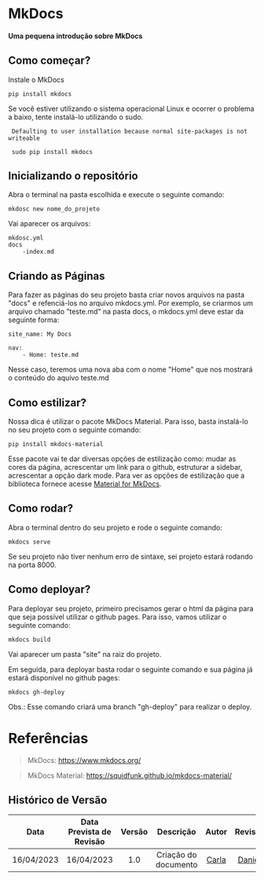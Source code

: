 # MkDocs 

<h4>Uma pequena introdução sobre MkDocs</h4>

## Como começar?

Instale o MkDocs

```
pip install mkdocs
```

Se você estiver utilizando o sistema operacional Linux e ocorrer o problema a baixo, tente instalá-lo utilizando o sudo.

```
 Defaulting to user installation because normal site-packages is not writeable
```

```
 sudo pip install mkdocs
```

## Inicializando o repositório

Abra o terminal na pasta escolhida e execute o seguinte comando:

```
mkdosc new nome_do_projeto
```

Vai aparecer os arquivos:

```
mkdosc.yml
docs
	-index.md
```
## Criando as Páginas

Para fazer as páginas do seu projeto basta criar novos arquivos na pasta "docs" e refenciá-los no arquivo mkdocs.yml. Por exemplo, se criarmos um arquivo chamado "teste.md" na pasta docs, o mkdocs.yml deve estar da seguinte forma:

```
site_name: My Docs

nav: 
    - Home: teste.md
```

Nesse caso, teremos uma nova aba com o nome "Home" que nos mostrará o conteúdo do aquivo teste.md

## Como estilizar? 

Nossa dica é utilizar o pacote MkDocs Material. Para isso, basta instalá-lo no seu projeto com o seguinte comando:

```
pip install mkdocs-material
```

Esse pacote vai te dar diversas opções de estilização como: mudar as cores da página, acrescentar um link para o github, estruturar a sidebar, acrescentar a opção dark mode.
Para ver as opções de estilização que a biblioteca fornece acesse [Material for MkDocs](https://squidfunk.github.io/mkdocs-material/).

## Como rodar? 

Abra o terminal dentro do seu projeto e rode o seguinte comando:

```
mkdocs serve
```

Se seu projeto não tiver nenhum erro de sintaxe, sei projeto estará rodando na porta 8000.

## Como deployar? 

Para deployar seu projeto, primeiro precisamos gerar o html da página para que seja possível utilizar o github pages. Para isso, vamos utilizar o seguinte comando:

```
mkdocs build
```

Vai aparecer um pasta "site" na raiz do projeto.

Em seguida, para deployar basta rodar o seguinte comando e sua página já estará disponível no github pages:

```
mkdocs gh-deploy
```

Obs.: Esse comando criará uma branch "gh-deploy" para realizar o deploy.

# Referências

> MkDocs: <a>https://www.mkdocs.org/</a>

> MkDocs Material: <a>https://squidfunk.github.io/mkdocs-material/</a>

## Histórico de Versão
|    Data    | Data Prevista de Revisão | Versão |      Descrição       |                                                                Autor                                                                 |               Revisor               |
| :--------: | :----------------------: | :----: | :------------------: | :----------------------------------------------------------------------------------------------------------------------------------: | :---------------------------------: |
| 16/04/2023 |        16/04/2023        |  1.0   | Criação do documento | [Carla](https://github.com/ccarlaa) | [Daniel](https://github.com/PauloVictorFS) |